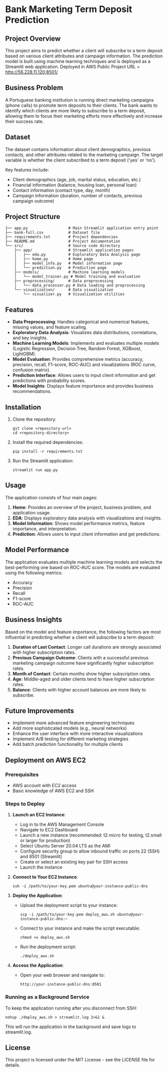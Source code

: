 # Bank Marketing Term Deposit Prediction

## Project Overview

This project aims to predict whether a client will subscribe to a term deposit based on various client attributes and campaign information. The prediction model is built using machine learning techniques and is deployed as a Streamlit web application. Deployed in AWS Public Project URL = http://56.228.11.120:8501/

## Business Problem

A Portuguese banking institution is running direct marketing campaigns (phone calls) to promote term deposits to their clients. The bank wants to identify which clients are more likely to subscribe to a term deposit, allowing them to focus their marketing efforts more effectively and increase their success rate.

## Dataset

The dataset contains information about client demographics, previous contacts, and other attributes related to the marketing campaign. The target variable is whether the client subscribed to a term deposit ('yes' or 'no').

Key features include:
- Client demographics (age, job, marital status, education, etc.)
- Financial information (balance, housing loan, personal loan)
- Contact information (contact type, day, month)
- Campaign information (duration, number of contacts, previous campaign outcome)

## Project Structure

```
├── app.py                  # Main Streamlit application entry point
├── bank-full.csv           # Dataset file
├── requirements.txt        # Project dependencies
├── README.md               # Project documentation
└── src/                    # Source code directory
    ├── app/                # Streamlit application pages
    │   ├── eda.py          # Exploratory Data Analysis page
    │   ├── home.py         # Home page
    │   ├── model_info.py   # Model information page
    │   └── prediction.py   # Prediction page
    ├── models/             # Machine learning models
    │   └── model_trainer.py # Model training and evaluation
    ├── preprocessing/      # Data preprocessing
    │   └── data_processor.py # Data loading and preprocessing
    └── visualization/      # Data visualization
        └── visualizer.py   # Visualization utilities
```

## Features

- **Data Preprocessing**: Handles categorical and numerical features, missing values, and feature scaling.
- **Exploratory Data Analysis**: Visualizes data distributions, correlations, and key insights.
- **Machine Learning Models**: Implements and evaluates multiple models (Logistic Regression, Decision Tree, Random Forest, XGBoost, LightGBM).
- **Model Evaluation**: Provides comprehensive metrics (accuracy, precision, recall, F1-score, ROC-AUC) and visualizations (ROC curve, confusion matrix).
- **Prediction Interface**: Allows users to input client information and get predictions with probability scores.
- **Model Insights**: Displays feature importance and provides business recommendations.

## Installation

1. Clone the repository:
   ```
   git clone <repository-url>
   cd <repository-directory>
   ```

2. Install the required dependencies:
   ```
   pip install -r requirements.txt
   ```

3. Run the Streamlit application:
   ```
   streamlit run app.py
   ```

## Usage

The application consists of four main pages:

1. **Home**: Provides an overview of the project, business problem, and application usage.
2. **EDA**: Displays exploratory data analysis with visualizations and insights.
3. **Model Information**: Shows model performance metrics, feature importance, and interpretation.
4. **Prediction**: Allows users to input client information and get predictions.

## Model Performance

The application evaluates multiple machine learning models and selects the best-performing one based on ROC-AUC score. The models are evaluated using the following metrics:

- Accuracy
- Precision
- Recall
- F1-score
- ROC-AUC

## Business Insights

Based on the model and feature importance, the following factors are most influential in predicting whether a client will subscribe to a term deposit:

1. **Duration of Last Contact**: Longer call durations are strongly associated with higher subscription rates.
2. **Previous Campaign Outcome**: Clients with a successful previous marketing campaign outcome have significantly higher subscription rates.
3. **Month of Contact**: Certain months show higher subscription rates.
4. **Age**: Middle-aged and older clients tend to have higher subscription rates.
5. **Balance**: Clients with higher account balances are more likely to subscribe.

## Future Improvements

- Implement more advanced feature engineering techniques
- Add more sophisticated models (e.g., neural networks)
- Enhance the user interface with more interactive visualizations
- Implement A/B testing for different marketing strategies
- Add batch prediction functionality for multiple clients

## Deployment on AWS EC2

### Prerequisites

- AWS account with EC2 access
- Basic knowledge of AWS EC2 and SSH

### Steps to Deploy

1. **Launch an EC2 Instance**:
   - Log in to the AWS Management Console
   - Navigate to EC2 Dashboard
   - Launch a new instance (recommended: t2.micro for testing, t2.small or larger for production)
   - Select Ubuntu Server 20.04 LTS as the AMI
   - Configure security group to allow inbound traffic on ports 22 (SSH) and 8501 (Streamlit)
   - Create or select an existing key pair for SSH access
   - Launch the instance

2. **Connect to Your EC2 Instance**:
   ```
   ssh -i /path/to/your-key.pem ubuntu@your-instance-public-dns
   ```

3. **Deploy the Application**:
   - Upload the deployment script to your instance:
     ```
     scp -i /path/to/your-key.pem deploy_aws.sh ubuntu@your-instance-public-dns:~
     ```
   - Connect to your instance and make the script executable:
     ```
     chmod +x deploy_aws.sh
     ```
   - Run the deployment script:
     ```
     ./deploy_aws.sh
     ```

4. **Access the Application**:
   - Open your web browser and navigate to:
     ```
     http://your-instance-public-dns:8501
     ```

### Running as a Background Service

To keep the application running after you disconnect from SSH:

```
nohup ./deploy_aws.sh > streamlit.log 2>&1 &
```

This will run the application in the background and save logs to streamlit.log.

## License

This project is licensed under the MIT License - see the LICENSE file for details.
